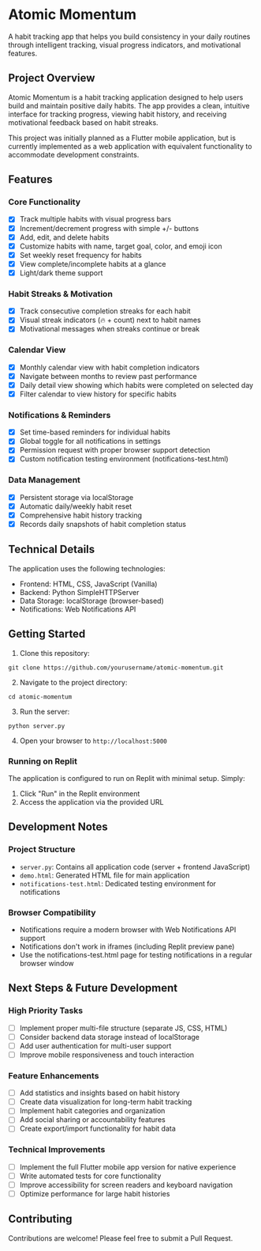 # Atomic Momentum

A habit tracking app that helps you build consistency in your daily routines through intelligent tracking, visual progress indicators, and motivational features.

## Project Overview

Atomic Momentum is a habit tracking application designed to help users build and maintain positive daily habits. The app provides a clean, intuitive interface for tracking progress, viewing habit history, and receiving motivational feedback based on habit streaks.

This project was initially planned as a Flutter mobile application, but is currently implemented as a web application with equivalent functionality to accommodate development constraints.

## Features

### Core Functionality
- [x] Track multiple habits with visual progress bars
- [x] Increment/decrement progress with simple +/- buttons
- [x] Add, edit, and delete habits
- [x] Customize habits with name, target goal, color, and emoji icon
- [x] Set weekly reset frequency for habits
- [x] View complete/incomplete habits at a glance
- [x] Light/dark theme support

### Habit Streaks & Motivation
- [x] Track consecutive completion streaks for each habit
- [x] Visual streak indicators (🔥 + count) next to habit names
- [x] Motivational messages when streaks continue or break

### Calendar View
- [x] Monthly calendar view with habit completion indicators
- [x] Navigate between months to review past performance
- [x] Daily detail view showing which habits were completed on selected day
- [x] Filter calendar to view history for specific habits

### Notifications & Reminders
- [x] Set time-based reminders for individual habits
- [x] Global toggle for all notifications in settings
- [x] Permission request with proper browser support detection
- [x] Custom notification testing environment (notifications-test.html)

### Data Management
- [x] Persistent storage via localStorage
- [x] Automatic daily/weekly habit reset
- [x] Comprehensive habit history tracking
- [x] Records daily snapshots of habit completion status

## Technical Details

The application uses the following technologies:

- Frontend: HTML, CSS, JavaScript (Vanilla)
- Backend: Python SimpleHTTPServer
- Data Storage: localStorage (browser-based)
- Notifications: Web Notifications API

## Getting Started

1. Clone this repository:
```
git clone https://github.com/yourusername/atomic-momentum.git
```

2. Navigate to the project directory:
```
cd atomic-momentum
```

3. Run the server:
```
python server.py
```

4. Open your browser to `http://localhost:5000`

### Running on Replit

The application is configured to run on Replit with minimal setup. Simply:

1. Click "Run" in the Replit environment
2. Access the application via the provided URL

## Development Notes

### Project Structure
- `server.py`: Contains all application code (server + frontend JavaScript)
- `demo.html`: Generated HTML file for main application
- `notifications-test.html`: Dedicated testing environment for notifications

### Browser Compatibility
- Notifications require a modern browser with Web Notifications API support
- Notifications don't work in iframes (including Replit preview pane)
- Use the notifications-test.html page for testing notifications in a regular browser window

## Next Steps & Future Development

### High Priority Tasks
- [ ] Implement proper multi-file structure (separate JS, CSS, HTML)
- [ ] Consider backend data storage instead of localStorage
- [ ] Add user authentication for multi-user support
- [ ] Improve mobile responsiveness and touch interaction

### Feature Enhancements
- [ ] Add statistics and insights based on habit history
- [ ] Create data visualization for long-term habit tracking
- [ ] Implement habit categories and organization
- [ ] Add social sharing or accountability features
- [ ] Create export/import functionality for habit data

### Technical Improvements
- [ ] Implement the full Flutter mobile app version for native experience
- [ ] Write automated tests for core functionality
- [ ] Improve accessibility for screen readers and keyboard navigation
- [ ] Optimize performance for large habit histories

## Contributing

Contributions are welcome! Please feel free to submit a Pull Request.
